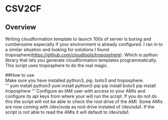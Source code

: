 # CSV2CF
## Overview
Writing cloudformation template to launch 100s of server is boring and cumbersome especially if your environment is already configured. I ran in to a similar situation and looking for solutions I found troposphere(https://github.com/cloudtools/troposphere). Which is python library that lets you generate cloudformation templates programmatically. This script uses troposphere to do the real magic.

##How to use  
Make sure you have installed python3, pip, boto3 and troposphere.  
‘’’
yum install python3
yum install python3-pip
pip install boto3
pip install troposphere
‘’’
Configure an IAM user with access to your AMIs and configure its api keys from where your will run the script. If you do not do this the script will not be able to check the root drive of the AMI. Some AMIs are now coming with /dev/xvda as root drive instated of /dev/sda1. If the script is not able to read the AMIs it will default to /dev/sda1.
